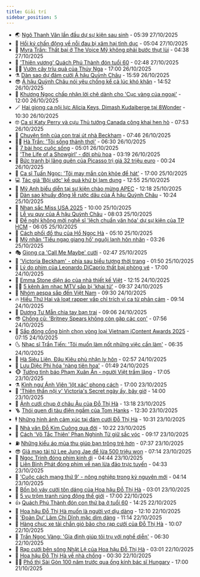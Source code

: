 ```yaml
---
title: Giải trí
sidebar_position: 5
---
```


<!-- vnexpress-giai-tri:START -->
- 🌏 [Ngô Thanh Vân lần đầu dự sự kiện sau sinh](https://vnexpress.net/ngo-thanh-van-lan-dau-du-su-kien-sau-sinh-4956127.html) - 05:39 27/10/2025
- 💫 [Hồi ký chấn động về nỗi đau bị xâm hại tình dục](https://vnexpress.net/hoi-ky-chan-dong-ve-noi-dau-bi-xam-hai-tinh-duc-4955755.html) - 05:04 27/10/2025
- 🌮 [Myra Trần: Thất bại ở The Voice Mỹ không phải bước thụt lùi](https://vnexpress.net/myra-tran-that-bai-o-the-voice-my-khong-phai-buoc-thut-lui-4953518.html) - 04:38 27/10/2025
- 🧠 [&#39;Thiên vương&#39; Quách Phú Thành đón tuổi 60](https://vnexpress.net/thien-vuong-quach-phu-thanh-don-tuoi-60-4956113.html) - 02:48 27/10/2025
- 👨‍🏫 [Vườn cây trĩu quả của Thúy Nga](https://vnexpress.net/vuon-cay-triu-qua-cua-thuy-nga-4955938.html) - 17:00 26/10/2025
- ⚗️ [Dàn sao dự đám cưới Á hậu Quỳnh Châu](https://vnexpress.net/dan-sao-du-dam-cuoi-a-hau-quynh-chau-4955983.html) - 15:59 26/10/2025
- 😎 [Á hậu Quỳnh Châu nói yêu chồng kể cả lúc khó khăn](https://vnexpress.net/a-hau-quynh-chau-noi-yeu-chong-ke-ca-luc-kho-khan-4955984.html) - 14:52 26/10/2025
- 🫣 [Khương Ngọc chấp nhận lời chê dành cho &#39;Cục vàng của ngoại&#39;](https://vnexpress.net/khuong-ngoc-chap-nhan-loi-che-danh-cho-cuc-vang-cua-ngoai-4952261.html) - 12:00 26/10/2025
- 🪄 [Hai giọng ca nội lực Alicia Keys, Dimash Kudaiberge tại 8Wonder](https://vnexpress.net/hai-giong-ca-noi-luc-alicia-keys-dimash-kudaiberge-tai-8wonder-4955963.html) - 10:30 26/10/2025
- 🤓 [Ca sĩ Katy Perry và cựu Thủ tướng Canada công khai hẹn hò](https://vnexpress.net/ca-si-katy-perry-va-cuu-thu-tuong-canada-cong-khai-hen-ho-4955939.html) - 07:53 26/10/2025
- 🫶 [Chuyện tình của con trai út nhà Beckham](https://vnexpress.net/chuyen-tinh-cua-con-trai-ut-nha-beckham-4955854.html) - 07:46 26/10/2025
- 🧑‍🏫 [Hà Trần: &#39;Tôi sống thảnh thơi&#39;](https://vnexpress.net/ha-tran-toi-song-thanh-thoi-4955877.html) - 06:30 26/10/2025
- 🦄 [7 bài học cuộc sống](https://vnexpress.net/7-bai-hoc-cuoc-song-4955856.html) - 05:01 26/10/2025
- 💫 [&#39;The Life of a Showgirl&#39; - đời phù hoa](https://vnexpress.net/the-life-of-a-showgirl-doi-phu-hoa-4951746.html) - 03:19 26/10/2025
- 🎊 [Bức tranh bị lãng quên của Picasso trị giá 32 triệu euro](https://vnexpress.net/buc-tranh-bi-lang-quen-cua-picasso-tri-gia-32-trieu-euro-4955716.html) - 00:24 26/10/2025
- 👹 [Ca sĩ Tuấn Ngọc: &#39;Tôi may mắn còn khỏe để hát&#39;](https://vnexpress.net/ca-si-tuan-ngoc-toi-may-man-con-khoe-de-hat-4955563.html) - 17:00 25/10/2025
- 💻 [Tác giả &#39;Bội ước&#39; kể quá khứ bị lạm dụng](https://vnexpress.net/tac-gia-boi-uoc-ke-qua-khu-bi-lam-dung-4955799.html) - 12:55 25/10/2025
- 🤡 [Mỹ Anh biểu diễn tại sự kiện chào mừng APEC](https://vnexpress.net/my-anh-bieu-dien-tai-su-kien-chao-mung-apec-4955699.html) - 12:18 25/10/2025
- 🥰 [Dàn sao khuấy động lễ rước dâu của Á hậu Quỳnh Châu](https://vnexpress.net/dan-sao-khuay-dong-le-ruoc-dau-cua-a-hau-quynh-chau-4955762.html) - 10:24 25/10/2025
- 🚀 [Nhan sắc Miss USA 2025](https://vnexpress.net/nhan-sac-miss-usa-2025-4955648.html) - 10:00 25/10/2025
- 📝 [Lễ vu quy của Á hậu Quỳnh Châu](https://vnexpress.net/le-vu-quy-cua-a-hau-quynh-chau-4955710.html) - 08:03 25/10/2025
- 🐲 [Đề nghị không mời nghệ sĩ &#39;lệch chuẩn văn hóa&#39; dự sự kiện của TP HCM](https://vnexpress.net/de-nghi-khong-moi-nghe-si-lech-chuan-van-hoa-du-su-kien-cua-tp-hcm-4955682.html) - 06:05 25/10/2025
- 🎃 [Cách phối đồ thu của Hồ Ngọc Hà](https://vnexpress.net/cach-phoi-do-thu-cua-ho-ngoc-ha-4955661.html) - 05:10 25/10/2025
- 🤠 [Mỹ nhân &#39;Tiếu ngạo giang hồ&#39; nguội lạnh hôn nhân](https://vnexpress.net/my-nhan-tieu-ngao-giang-ho-nguoi-lanh-hon-nhan-4955594.html) - 03:26 25/10/2025
- 🎭 [Giọng ca &#39;Call Me Maybe&#39; cưới](https://vnexpress.net/giong-ca-call-me-maybe-cuoi-4955581.html) - 02:47 25/10/2025
- 🧰 [&#39;Victoria Beckham&#39; - phía sau biểu tượng thời trang](https://vnexpress.net/giai-tri/phim/thu-vien-phim/victoria-beckham-849) - 01:50 25/10/2025
- 🦍 [Lý do phim của Leonardo DiCaprio thất bại phòng vé](https://vnexpress.net/ly-do-phim-cua-leonardo-dicaprio-that-bai-phong-ve-4954707.html) - 17:00 24/10/2025
- 🌝 [Emma Stone diện áo của nhà thiết kế Việt](https://vnexpress.net/emma-stone-dien-ao-cua-nha-thiet-ke-viet-4955022.html) - 12:15 24/10/2025
- 🧑‍💻 [5 kênh âm nhạc MTV sắp bị &#39;khai tử&#39;](https://vnexpress.net/5-kenh-am-nhac-mtv-sap-bi-khai-tu-4955415.html) - 09:37 24/10/2025
- 🥸 [Nhóm aespa sắp đến Việt Nam](https://vnexpress.net/nhom-aespa-sap-den-viet-nam-4955410.html) - 09:30 24/10/2025
- 🔥 [Hiếu Thứ Hai và loạt rapper vấp chỉ trích vì ca từ phản cảm](https://vnexpress.net/hieu-thu-hai-va-loat-rapper-vap-chi-trich-vi-ca-tu-phan-cam-4955161.html) - 09:14 24/10/2025
- 🐎 [Dương Tư Mẫn chia tay bạn trai](https://vnexpress.net/duong-tu-man-chia-tay-ban-trai-4955406.html) - 09:06 24/10/2025
- 😎 [Chồng cũ: &#39;Britney Spears không còn gặp các con&#39;](https://vnexpress.net/chong-cu-britney-spears-khong-con-gap-cac-con-4955210.html) - 07:56 24/10/2025
- 🦄 [Sắp đóng cổng bình chọn vòng loại Vietnam iContent Awards 2025](https://vnexpress.net/sap-dong-cong-binh-chon-vong-loai-vietnam-icontent-awards-2025-4953542.html) - 07:15 24/10/2025
- 🌜 [Nhạc sĩ Trần Tiến: &#39;Tôi muốn làm nốt những việc cần làm&#39;](https://vnexpress.net/nhac-si-tran-tien-toi-muon-lam-not-nhung-viec-can-lam-4954808.html) - 06:35 24/10/2025
- 🚦 [Hà Siêu Liên, Đậu Kiêu phủ nhận ly hôn](https://vnexpress.net/ha-sieu-lien-dau-kieu-phu-nhan-ly-hon-4955202.html) - 02:57 24/10/2025
- 🧐 [Lưu Diệc Phi hóa &#39;nàng tiên hoa&#39;](https://vnexpress.net/luu-diec-phi-hoa-nang-tien-hoa-4955005.html) - 01:49 24/10/2025
- 🐵 [Tướng tình báo Phạm Xuân Ẩn - người Việt trầm lặng](https://vnexpress.net/tuong-tinh-bao-pham-xuan-an-nguoi-viet-tram-lang-4954863.html) - 17:05 23/10/2025
- ⚗️ [Kình ngư Ánh Viên &#39;lột xác&#39; phong cách](https://vnexpress.net/kinh-ngu-anh-vien-lot-xac-phong-cach-4954843.html) - 17:00 23/10/2025
- 👺 [&#39;Thiên thần nội y&#39; Victoria&#39;s Secret ngày ấy, bây giờ](https://vnexpress.net/thien-than-noi-y-victoria-s-secret-ngay-ay-bay-gio-4954307.html) - 14:00 23/10/2025
- 🌊 [Ảnh cưới chụp ở châu Âu của Đỗ Thị Hà](https://vnexpress.net/anh-cuoi-chup-o-chau-au-cua-do-thi-ha-4954418.html) - 13:18 23/10/2025
- 🪜 [Thói quen đi tàu điện ngầm của Tom Hanks](https://vnexpress.net/thoi-quen-di-tau-dien-ngam-cua-tom-hanks-4954796.html) - 12:30 23/10/2025
- 🕴 [Những hình ảnh cảm xúc tại đám cưới Đỗ Thị Hà](https://vnexpress.net/nhung-hinh-anh-cam-xuc-tai-dam-cuoi-do-thi-ha-4955036.html) - 10:31 23/10/2025
- 💃 [Nhà văn Đỗ Kim Cuông qua đời](https://vnexpress.net/nha-van-do-kim-cuong-qua-doi-4955043.html) - 10:22 23/10/2025
- 🦄 [Cách &#39;Võ Tắc Thiên&#39; Phan Nghinh Tử giữ sắc vóc](https://vnexpress.net/cach-vo-tac-thien-phan-nghinh-tu-giu-sac-voc-4954256.html) - 09:17 23/10/2025
- ⛽️ [Những kiểu áo mùa thu giúp bạn trông trẻ hơn](https://vnexpress.net/nhung-kieu-ao-mua-thu-giup-ban-trong-tre-hon-4954051.html) - 07:37 23/10/2025
- 😎 [Giả mạo tài tử Lee Jung Jae để lừa 500 triệu won](https://vnexpress.net/gia-mao-tai-tu-lee-jung-jae-de-lua-500-trieu-won-4954724.html) - 07:14 23/10/2025
- 🌊 [Ngọc Trinh đóng phim kinh dị](https://vnexpress.net/ngoc-trinh-dong-phim-kinh-di-4954815.html) - 04:44 23/10/2025
- 🐲 [Liên Bỉnh Phát đóng phim về nạn lừa đảo trực tuyến](https://vnexpress.net/lien-binh-phat-dong-phim-ve-nan-lua-dao-truc-tuyen-4954416.html) - 04:33 23/10/2025
- 💂 [&#39;Cuộc cách mạng thứ 9&#39; - nông nghiệp trong kỷ nguyên mới](https://vnexpress.net/cuoc-cach-mang-thu-9-nong-nghiep-trong-ky-nguyen-moi-4953664.html) - 04:14 23/10/2025
- 🙉 [Bốn bộ váy cưới tôn dáng của Hoa hậu Đỗ Thị Hà](https://vnexpress.net/bon-bo-vay-cuoi-ton-dang-cua-hoa-hau-do-thi-ha-4954652.html) - 03:01 23/10/2025
- 💪 [5 vụ trộm tranh rúng động thế giới](https://vnexpress.net/5-vu-trom-tranh-rung-dong-the-gioi-4954245.html) - 17:00 22/10/2025
- 👍 [Quách Phú Thành đón con thứ ba ở tuổi 60](https://vnexpress.net/quach-phu-thanh-don-con-thu-ba-o-tuoi-60-4954631.html) - 14:25 22/10/2025
- 💪 [Hoa hậu Đỗ Thị Hà muốn là người vợ dịu dàng](https://vnexpress.net/hoa-hau-do-thi-ha-muon-la-nguoi-vo-diu-dang-4954581.html) - 12:10 22/10/2025
- 💄 [&#39;Đoàn Dự&#39; Lâm Chí Dĩnh mặc dìm dáng](https://vnexpress.net/doan-du-lam-chi-dinh-mac-dim-dang-4954464.html) - 11:14 22/10/2025
- 🦩 [Hàng chục xe tải chắn gió bão cho rạp cưới của Đỗ Thị Hà](https://vnexpress.net/hang-chuc-xe-tai-chan-gio-bao-cho-rap-cuoi-cua-do-thi-ha-4954550.html) - 10:07 22/10/2025
- 🥸 [Trần Ngọc Vàng: &#39;Gia đình giúp tôi trụ với nghề diễn&#39;](https://vnexpress.net/tran-ngoc-vang-gia-dinh-giup-toi-tru-voi-nghe-dien-4945288.html) - 06:30 22/10/2025
- 🧰 [Rạp cưới bên sông Nhật Lệ của Hoa hậu Đỗ Thị Hà](https://vnexpress.net/rap-cuoi-ben-song-nhat-le-cua-hoa-hau-do-thi-ha-4954253.html) - 03:01 22/10/2025
- 💼 [Hoa hậu Đỗ Thị Hà về nhà chồng](https://vnexpress.net/hoa-hau-do-thi-ha-ve-nha-chong-4954167.html) - 00:30 22/10/2025
- 🧑‍💻 [Phố thị Sài Gòn 100 năm trước qua ống kính bác sĩ Hungary](https://vnexpress.net/pho-thi-sai-gon-100-nam-truoc-qua-ong-kinh-bac-si-hungary-4954115.html) - 17:00 21/10/2025<!-- vnexpress-giai-tri:END -->

